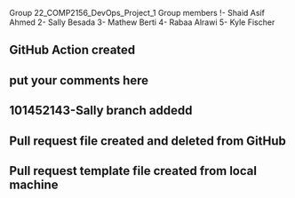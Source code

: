 Group 22_COMP2156_DevOps_Project_1
Group members
!- Shaid Asif Ahmed
2- Sally Besada
3- Mathew Berti
4- Rabaa Alrawi
5- Kyle Fischer

## GitHub Action created
## put your comments here
## 101452143-Sally branch addedd
## Pull request file created and deleted from GitHub 
## Pull request template file created from local machine